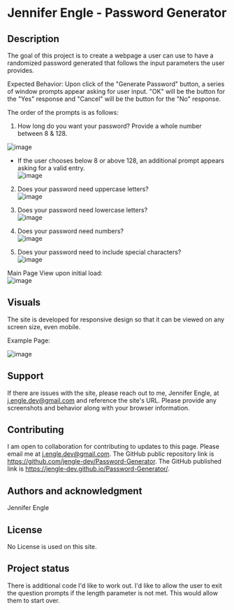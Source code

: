 # Jennifer Engle - Password Generator

## Description
The goal of this project is to create a webpage a user can use to have a randomized password generated that follows the input parameters the user provides.

Expected Behavior:
Upon click of the "Generate Password" button, a series of window prompts appear asking for user input. "OK" will be the button for the "Yes" response and "Cancel" will be the button for the "No" response. 

The order of the prompts is as follows:
1. How long do you want your password? Provide a whole number between 8 & 128. </br>

![image](https://user-images.githubusercontent.com/117794203/209255833-ae9ce015-53a9-4f2b-b2b6-2c9ce1493189.png)</br>

- If the user chooses below 8 or above 128, an additional prompt appears asking for a valid entry.</br>
![image](https://user-images.githubusercontent.com/117794203/209256055-47836440-14dd-4fda-a2fa-1a18bf875bbe.png)</br>  

2. Does your password need uppercase letters?</br>
![image](https://user-images.githubusercontent.com/117794203/209256119-0d044f13-5cc5-45c4-99c8-dad1058ade6d.png)</br>

3. Does your password need lowercase letters?</br>
![image](https://user-images.githubusercontent.com/117794203/209256152-9ea89631-e5f7-4ad1-b05c-174d7fa9df0e.png)</br>

4. Does your password need numbers?</br>
![image](https://user-images.githubusercontent.com/117794203/209256218-4416ffce-2997-485d-aad5-d4de929f1952.png)</br>

5. Does your password need to include special characters?</br>
![image](https://user-images.githubusercontent.com/117794203/209256309-520f6533-c01b-40b4-be93-2c7c92240a5b.png)</br>

Main Page View upon initial load:</br>
![image](https://user-images.githubusercontent.com/117794203/209266837-f9440b73-bb3a-4098-8768-ddfe50199584.png)</br>


## Visuals
The site is developed for responsive design so that it can be viewed on any screen size, even mobile.

Example Page:

![image](https://user-images.githubusercontent.com/117794203/216801526-7ed45cd3-8bbe-44bd-942c-b130220e8185.png)

## Support
If there are issues with the site, please reach out to me, Jennifer Engle, at j.engle.dev@gmail.com and reference the site's URL. Please provide any screenshots and behavior along with your browser information.

## Contributing
I am open to collaboration for contributing to updates to this page. Please email me at j.engle.dev@gmail.com.
The GitHub public repository link is https://github.com/jengle-dev/Password-Generator.
The GitHub published link is https://jengle-dev.github.io/Password-Generator/.

## Authors and acknowledgment
Jennifer Engle

## License
No License is used on this site.

## Project status
There is additional code I'd like to work out. I'd like to allow the user to exit the question prompts if the length parameter is not met. This would allow them to start over. 
